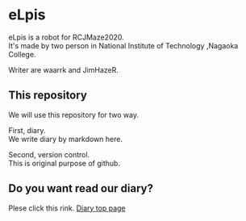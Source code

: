 # eLpis
eLpis is a robot for RCJMaze2020.  
It's made by two person in National Institute of Technology ,Nagaoka College.  

Writer are waarrk and JimHazeR.

## This repository
We will use this repository for two way.  

First, diary.  
We write diary by markdown here.  

Second, version control.  
This is original purpose of github.  

## Do you want read our diary?  
Plese click this rink. 
[Diary top page](diary/top.md)
